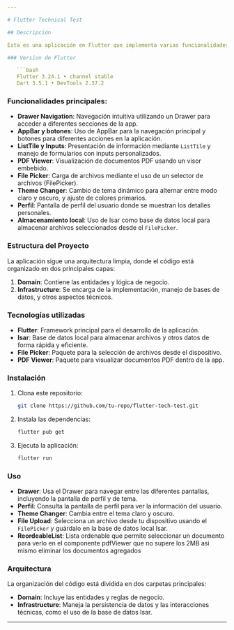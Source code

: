 ```yaml
---

# Flutter Technical Test

## Descripción

Esta es una aplicación en Flutter que implementa varias funcionalidades clave y sigue una arquitectura basada en la organización de carpetas en `domain` e `infrastructure`. La aplicación permite la manipulación de archivos, cambio de temas, visualización de PDF y la gestión de datos localmente usando la base de datos Isar.

### Version de Flutter

   ```bash
   Flutter 3.24.1 • channel stable
   Dart 3.5.1 • DevTools 2.37.2
   ```

### Funcionalidades principales:
- **Drawer Navigation**: Navegación intuitiva utilizando un Drawer para acceder a diferentes secciones de la app.
- **AppBar y botones**: Uso de AppBar para la navegación principal y botones para diferentes acciones en la aplicación.
- **ListTile y Inputs**: Presentación de información mediante `ListTile` y manejo de formularios con inputs personalizados.
- **PDF Viewer**: Visualización de documentos PDF usando un visor embebido.
- **File Picker**: Carga de archivos mediante el uso de un selector de archivos (FilePicker).
- **Theme Changer**: Cambio de tema dinámico para alternar entre modo claro y oscuro, y ajuste de colores primarios.
- **Perfil**: Pantalla de perfil del usuario donde se muestran los detalles personales.
- **Almacenamiento local**: Uso de Isar como base de datos local para almacenar archivos seleccionados desde el `FilePicker`.

### Estructura del Proyecto
La aplicación sigue una arquitectura limpia, donde el código está organizado en dos principales capas:

1. **Domain**: Contiene las entidades y lógica de negocio.
2. **Infrastructure**: Se encarga de la implementación, manejo de bases de datos, y otros aspectos técnicos.

### Tecnologías utilizadas
- **Flutter**: Framework principal para el desarrollo de la aplicación.
- **Isar**: Base de datos local para almacenar archivos y otros datos de forma rápida y eficiente.
- **File Picker**: Paquete para la selección de archivos desde el dispositivo.
- **PDF Viewer**: Paquete para visualizar documentos PDF dentro de la app.

### Instalación

1. Clona este repositorio:
   ```bash
   git clone https://github.com/tu-repo/flutter-tech-test.git
   ```
2. Instala las dependencias:
   ```bash
   flutter pub get
   ```
3. Ejecuta la aplicación:
   ```bash
   flutter run
   ```

### Uso
- **Drawer**: Usa el Drawer para navegar entre las diferentes pantallas, incluyendo la pantalla de perfil y de tema.
- **Perfil**: Consulta la pantalla de perfil para ver la información del usuario.
- **Theme Changer**: Cambia entre el tema claro y oscuro.
- **File Upload**: Selecciona un archivo desde tu dispositivo usando el `FilePicker` y guárdalo en la base de datos local Isar.
- **ReordeableList**: Lista ordenable que permite seleccionar un documento para verlo en el componente pdfViewer que no supere los 2MB asi mismo eliminar los documentos agregados

### Arquitectura
La organización del código está dividida en dos carpetas principales:
- **Domain**: Incluye las entidades y reglas de negocio.
- **Infrastructure**: Maneja la persistencia de datos y las interacciones técnicas, como el uso de la base de datos Isar.


---
```

